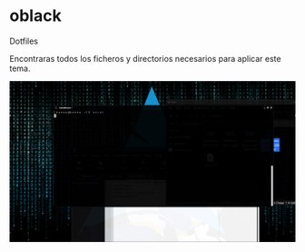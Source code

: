 # oblack
Dotfiles

Encontraras todos los ficheros y directorios necesarios para aplicar este tema.

![Screenshot 1](https://raw.githubusercontent.com/gudrak/oblack/main/screenshot1.png)


